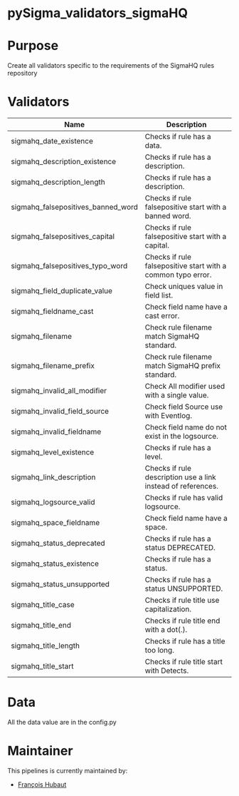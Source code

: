 # pySigma_validators_sigmaHQ
<!-- Workflow needs to be updated
![Tests](https://github.com/frack113/pySigma_validators_sigmaHQ/actions/workflows/test.yml/badge.svg)
![Coverage Badge](https://img.shields.io/endpoint?url=https://gist.githubusercontent.com/frack113/13cc99342f8578eac75f46f67e5fd023/raw/frack113-validators-coverage.json)
![Status](https://img.shields.io/badge/Status-pre--release-orange)
-->
# Purpose

Create all validators specific to the requirements of the SigmaHQ rules repository

# Validators

| Name | Description|
| --- | ---|
| sigmahq_date_existence                | Checks if rule has a data.                                   |
| sigmahq_description_existence         | Checks if rule has a description.                            |
| sigmahq_description_length            | Checks if rule has a description.                            |
| sigmahq_falsepositives_banned_word    | Checks if rule falsepositive start with a banned word.       |
| sigmahq_falsepositives_capital        | Checks if rule falsepositive start with a capital.           |
| sigmahq_falsepositives_typo_word      | Checks if rule falsepositive start with a common typo error. |
| sigmahq_field_duplicate_value         | Check uniques value in field list.                           |
| sigmahq_fieldname_cast                | Check field name have a cast error.                          |
| sigmahq_filename                      | Check rule filename match SigmaHQ standard.                  |
| sigmahq_filename_prefix               | Check rule filename match SigmaHQ prefix standard.           |
| sigmahq_invalid_all_modifier          | Check All modifier used with a single value.                 |
| sigmahq_invalid_field_source          | Check field Source use with Eventlog.                        |
| sigmahq_invalid_fieldname             | Check field name do not exist in the logsource.              |
| sigmahq_level_existence               | Checks if rule has a level.                                  |
| sigmahq_link_description              | Checks if rule description use a link instead of references. |
| sigmahq_logsource_valid               | Checks if rule has valid logsource.                          |
| sigmahq_space_fieldname               | Check field name have a space.                               |
| sigmahq_status_deprecated             | Checks if rule has a status DEPRECATED.                      |
| sigmahq_status_existence              | Checks if rule has a status.                                 |
| sigmahq_status_unsupported            | Checks if rule has a status UNSUPPORTED.                     |
| sigmahq_title_case                    | Checks if rule title use capitalization.                     |
| sigmahq_title_end                     | Checks if rule title end with a dot(.).                      |
| sigmahq_title_length                  | Checks if rule has a title too long.                         |
| sigmahq_title_start                   | Checks if rule title start with Detects.                     |

# Data

All the data value are in the config.py

# Maintainer

This pipelines is currently maintained by:
* [François Hubaut](https://github.com/frack113)
